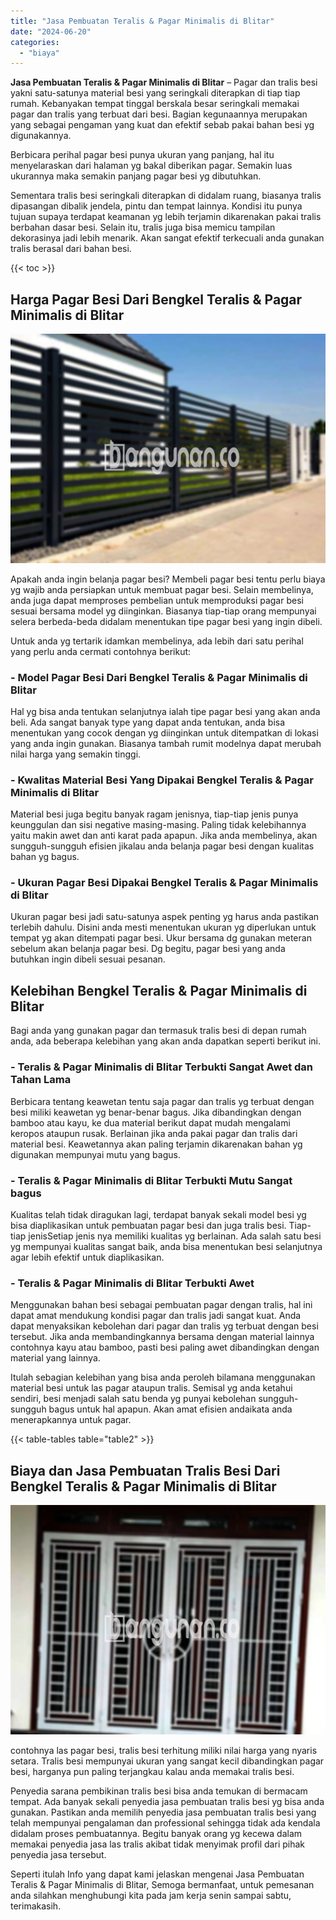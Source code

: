 ```yaml
---
title: "Jasa Pembuatan Teralis & Pagar Minimalis di Blitar"
date: "2024-06-20"
categories: 
  - "biaya"
---
```


**Jasa Pembuatan Teralis & Pagar Minimalis di Blitar** – Pagar dan tralis besi yakni satu-satunya material besi yang seringkali diterapkan di tiap tiap rumah. Kebanyakan tempat tinggal berskala besar seringkali memakai pagar dan tralis yang terbuat dari besi. Bagian kegunaannya merupakan yang sebagai pengaman yang kuat dan efektif sebab pakai bahan besi yg digunakannya.

Berbicara perihal pagar besi punya ukuran yang panjang, hal itu menyelaraskan dari halaman yg bakal diberikan pagar. Semakin luas ukurannya maka semakin panjang pagar besi yg dibutuhkan.

Sementara tralis besi seringkali diterapkan di didalam ruang, biasanya tralis dipasangan dibalik jendela, pintu dan tempat lainnya. Kondisi itu punya tujuan supaya terdapat keamanan yg lebih terjamin dikarenakan pakai tralis berbahan dasar besi. Selain itu, tralis juga bisa memicu tampilan dekorasinya jadi lebih menarik. Akan sangat efektif terkecuali anda gunakan tralis berasal dari bahan besi.

{{< toc >}}

## Harga Pagar Besi Dari Bengkel Teralis & Pagar Minimalis di Blitar

![Jasa Pembuatan Teralis & Pagar Minimalis di Blitar](/images/pagar-minimalis-murah-47.png)

Apakah anda ingin belanja pagar besi? Membeli pagar besi tentu perlu biaya yg wajib anda persiapkan untuk membuat pagar besi. Selain membelinya, anda juga dapat memproses pembelian untuk memproduksi pagar besi sesuai bersama model yg diinginkan. Biasanya tiap-tiap orang mempunyai selera berbeda-beda didalam menentukan tipe pagar besi yang ingin dibeli.

Untuk anda yg tertarik idamkan membelinya, ada lebih dari satu perihal yang perlu anda cermati contohnya berikut:
### \- Model Pagar Besi Dari Bengkel Teralis & Pagar Minimalis di Blitar

Hal yg bisa anda tentukan selanjutnya ialah tipe pagar besi yang akan anda beli. Ada sangat banyak type yang dapat anda tentukan, anda bisa menentukan yang cocok dengan yg diinginkan untuk ditempatkan di lokasi yang anda ingin gunakan. Biasanya tambah rumit modelnya dapat merubah nilai harga yang semakin tinggi.

### \- Kwalitas Material Besi Yang Dipakai Bengkel Teralis & Pagar Minimalis di Blitar

Material besi juga begitu banyak ragam jenisnya, tiap-tiap jenis punya keunggulan dan sisi negative masing-masing. Paling tidak kelebihannya yaitu makin awet dan anti karat pada apapun. Jika anda membelinya, akan sungguh-sungguh efisien jikalau anda belanja pagar besi dengan kualitas bahan yg bagus.

### \- Ukuran Pagar Besi Dipakai Bengkel Teralis & Pagar Minimalis di Blitar

Ukuran pagar besi jadi satu-satunya aspek penting yg harus anda pastikan terlebih dahulu. Disini anda mesti menentukan ukuran yg diperlukan untuk tempat yg akan ditempati pagar besi. Ukur bersama dg gunakan meteran sebelum akan belanja pagar besi. Dg begitu, pagar besi yang anda butuhkan ingin dibeli sesuai pesanan.

## Kelebihan Bengkel Teralis & Pagar Minimalis di Blitar

Bagi anda yang gunakan pagar dan termasuk tralis besi di depan rumah anda, ada beberapa kelebihan yang akan anda dapatkan seperti berikut ini.

### \- Teralis & Pagar Minimalis di Blitar Terbukti Sangat Awet dan Tahan Lama

Berbicara tentang keawetan tentu saja pagar dan tralis yg terbuat dengan besi miliki keawetan yg benar-benar bagus. Jika dibandingkan dengan bamboo atau kayu, ke dua material berikut dapat mudah mengalami keropos ataupun rusak. Berlainan jika anda pakai pagar dan tralis dari material besi. Keawetannya akan paling terjamin dikarenakan bahan yg digunakan mempunyai mutu yang bagus.

### \- Teralis & Pagar Minimalis di Blitar Terbukti Mutu Sangat bagus

Kualitas telah tidak diragukan lagi, terdapat banyak sekali model besi yg bisa diaplikasikan untuk pembuatan pagar besi dan juga tralis besi. Tiap-tiap jenisSetiap jenis nya memiliki kualitas yg berlainan. Ada salah satu besi yg mempunyai kualitas sangat baik, anda bisa menentukan besi selanjutnya agar lebih efektif untuk diaplikasikan.

### \- Teralis & Pagar Minimalis di Blitar Terbukti Awet

Menggunakan bahan besi sebagai pembuatan pagar dengan tralis, hal ini dapat amat mendukung kondisi pagar dan tralis jadi sangat kuat. Anda dapat menyaksikan kebolehan dari pagar dan tralis yg terbuat dengan besi tersebut. Jika anda membandingkannya bersama dengan material lainnya contohnya kayu atau bamboo, pasti besi paling awet dibandingkan dengan material yang lainnya.

Itulah sebagian kelebihan yang bisa anda peroleh bilamana menggunakan material besi untuk las pagar ataupun tralis. Semisal yg anda ketahui sendiri, besi menjadi salah satu benda yg punyai kebolehan sungguh-sungguh bagus untuk hal apapun. Akan amat efisien andaikata anda menerapkannya untuk pagar.

{{< table-tables table="table2" >}}

## Biaya dan Jasa Pembuatan Tralis Besi Dari Bengkel Teralis & Pagar Minimalis di Blitar

![Jasa Pembuatan Teralis & Pagar Minimalis di Blitar](/images/teralis-minimalis-murah-17.png)

contohnya las pagar besi, tralis besi terhitung miliki nilai harga yang nyaris setara. Tralis besi mempunyai ukuran yang sangat kecil dibandingkan pagar besi, harganya pun paling terjangkau kalau anda memakai tralis besi.

Penyedia sarana pembikinan tralis besi bisa anda temukan di bermacam tempat. Ada banyak sekali penyedia jasa pembuatan tralis besi yg bisa anda gunakan. Pastikan anda memilih penyedia jasa pembuatan tralis besi yang telah mempunyai pengalaman dan professional sehingga tidak ada kendala didalam proses pembuatannya. Begitu banyak orang yg kecewa dalam memakai penyedia jasa las tralis akibat tidak menyimak profil dari pihak penyedia jasa tersebut.

Seperti itulah Info yang dapat kami jelaskan mengenai Jasa Pembuatan Teralis & Pagar Minimalis di Blitar, Semoga bermanfaat, untuk pemesanan anda silahkan menghubungi kita pada jam kerja senin sampai sabtu, terimakasih.
